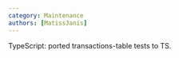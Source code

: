 ```yaml
---
category: Maintenance
authors: [MatissJanis]
---
```


TypeScript: ported transactions-table tests to TS.
